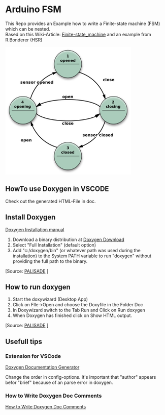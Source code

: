 # Arduino FSM

This Repo provides an Example how to write a Finite-state machine (FSM) which can be nested.  
Based on this Wiki-Article: [Finite-state_machine](https://en.wikipedia.org/wiki/Finite-state_machine) and an example from R.Bonderer (HSR)

<img src="https://raw.githubusercontent.com/LMazzole/ArdFSM/master/doc/Fsm_Moore_model_door_control.png" height="400" />

## HowTo use Doxygen in VSCODE
Check out the generated HTML-File in doc.

## Install Doxygen
[Doxygen Installation manual](http://www.doxygen.nl/manual/install.html) 
1. Download a binary distribution at [Doxygen Download](http://www.doxygen.nl/download.html) 
2. Select "Full Installation" (default option) 
3. Add "c:/doxygen/bin" (or whatever path was used during the installation) to the System PATH   variable to run "doxygen" without providing the full path to the binary.  

[Source: [PALISADE](https://git.njit.edu/palisade/PALISADE/wikis/how-to-setup-doxygen-windows) ]

## How to run doxygen

1. Start the doxywizard (Desktop App) 
2. Click on Flle->Open and choose the Doxyfile in the Folder Doc 
3. In Doxywizard switch to the Tab Run and Click on Run doxygen
4. When Doxygen has finished click on Show HTML output.  

[Source: [PALISADE](https://git.njit.edu/palisade/PALISADE/wikis/how-to-setup-doxygen-windows) ]
## Usefull tips 
### Extension for VSCode
[Doxygen Documentation Generator](https://marketplace.visualstudio.com/items?itemName=cschlosser.doxdocgen)

Change the order in config-options. It's important that "author" appears befor "brief" because of an  parse error in doxygen.

### How to Write Doxygen Doc Comments
[How to Write Doxygen Doc Comments](https://github.com/stan-dev/stan/wiki/How-to-Write-Doxygen-Doc-Comments)












